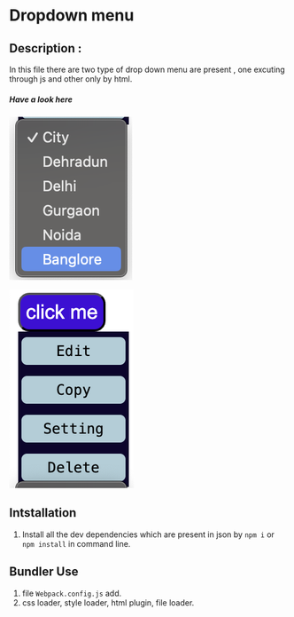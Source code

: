 # Dropdown menu

## Description :

In this file there are two type of drop down menu are present , one excuting through js and other only by html.

##### Have a look here

![HTML Dropdown](img/html.png)

![Js Dropdown](img/js.png)

## Intstallation

1.  Install all the dev dependencies which are present in json by `npm i` or `npm install` in command line.

## Bundler Use

1. file `Webpack.config.js` add.
2. css loader, style loader, html plugin, file loader.
